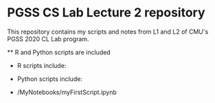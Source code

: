 # PGSS CS Lab Lecture 2 repository 
This repository contains my scripts and notes from L1 and L2 of CMU's PGSS 2020 CL Lab program. 

** R and Python scripts are included
- R scripts include:


- Python scripts include:
 * /MyNotebooks/myFirstScript.ipynb
